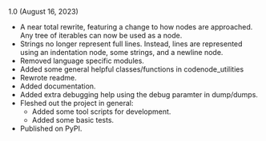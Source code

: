 1.0 (August 16, 2023)

- A near total rewrite, featuring a change to how nodes are 
approached. Any tree of iterables can now be used as a node.
- Strings no longer represent full lines. Instead, lines are represented
using an indentation node, some strings, and a newline node.
- Removed language specific modules.
- Added some general helpful classes/functions in codenode_utilities
- Rewrote readme.
- Added documentation.
- Added extra debugging help using the debug paramter
in dump/dumps.
- Fleshed out the project in general:
  - Added some tool scripts for development.
  - Added some basic tests.
- Published on PyPI.